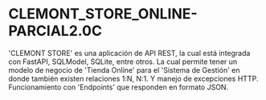# CLEMONT_STORE_ONLINE-PARCIAL2.0C
'CLEMONT STORE' es una aplicación de API REST, la cual está integrada con FastAPI, SQLModel, SQLite, entre otros. La cual permite tener un modelo de negocio de 'Tienda Online' para el 'Sistema de Gestión' en donde también existen relaciones 1:N, N:1. Y manejo de excepciones HTTP. Funcionamiento con 'Endpoints' que responden en formato JSON.
